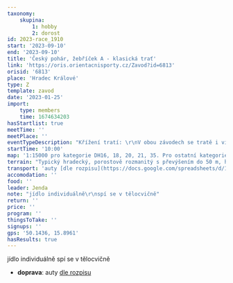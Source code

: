 ```yaml
---
taxonomy:
    skupina:
        1: hobby
        2: dorost
id: 2023-race_1910
start: '2023-09-10'
end: '2023-09-10'
title: 'Český pohár, žebříček A - klasická trať'
link: 'https://oris.orientacnisporty.cz/Zavod?id=6813'
orisid: '6813'
place: 'Hradec Králové'
type: Z
template: zavod
date: '2023-01-25'
import:
    type: members
    time: 1674634203
hasStartlist: true
meetTime: ''
meetPlace: ''
eventTypeDescription: "Křížení tratí: \r\nV obou závodech se tratě i vícekrát kříží (zejména se to týká delších kategorií), věnujte proto pozornost \r\nsprávnému pořadí kontrol."
startTime: '10:00'
map: '1:15000 pro kategorie DH16, 18, 20, 21, 35. Pro ostatní kategorie v  měřítku 1:10 000.'
terrain: "Typický hradecký, porostově rozmanitý s převýšením do 50 m, hustší síť komunikací, systémy melioračních rýh. (V části prostoru se běžel závod štafet Mistrovství světa juniorů v r. 2013.)\r\nV některých lokalitách je tráva nebo kapradí. Kapradí je mapováno jako podrost jen výjimečně v extrémních případech."
transport: 'auty [dle rozpisu](https://docs.google.com/spreadsheets/d/13nAnJUMskLVqCIEIaDftTleUtRbcFuc8Phf_JeQNO-E/edit#gid=1687527609)'
accomodation: ''
food: ''
leader: Jenda
note: "jídlo individuálně\r\nspí se v tělocvičně"
return: ''
price: ''
program: ''
thingsToTake: ''
signups: ''
gps: '50.1436, 15.8961'
hasResults: true
---
```


jídlo individuálně
spí se v tělocvičně
* **doprava**: auty [dle rozpisu](https://docs.google.com/spreadsheets/d/13nAnJUMskLVqCIEIaDftTleUtRbcFuc8Phf_JeQNO-E/edit#gid=1687527609)
